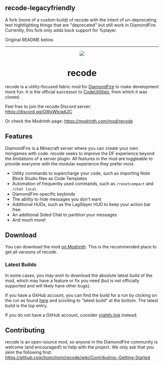 ## recode-legacyfriendly
A fork (more of a custom build) of recode with the intent of un-deprecating text hightlighting things that are
"deprecated" but still work in DiamondFire. Currently, this fork only adds back support for %player.

Original README below.

---


<!-- modrinth_exclude.start -->
<div align="center">
  <img src="logo.png">
  <h1>recode</h1>
</div>
<!-- modrinth_exclude.end -->

recode is a utility-focused fabric mod for [DiamondFire](https://mcdiamondfire.com/home/) to make development more fun. It is the official successor to [CodeUtilities](https://github.com/CodeUtilities/CodeUtilities-2.0), from which it was cloned.

Feel free to join the recode Discord server: https://discord.gg/GWxWtcwA2C

<!-- modrinth_exclude.start -->
Or check the Modrinth page: https://modrinth.com/mod/recode
<!-- modrinth_exclude.end -->

## Features

DiamondFire is a Minecraft server where you can create your own minigames with code. recode seeks to improve the DF experience beyond the limitations of a server plugin. All features in the mod are toggleable to provide everyone with the modular experience they prefer most.

- Utility commands to supercharge your code, such as importing Note Block Studio files as Code Templates
- Automation of frequently used commands, such as `/resetcompact` and `/chat local`
- DiamondFire-specific keybinds
- The ability to hide messages you don't want
- Additional HUDs, such as the LagSlayer HUD to keep your action bar free
- An additional Sided Chat to partition your messages
- And much more!

## Download

You can download the mod [on Modrinth](https://modrinth.com/mod/recode/versions). This is the recommended place to get all versions of recode.

### Latest Builds

In some cases, you may wish to download the absolute latest build of the mod, which may have a feature or fix you need (but is not officially supported and will likely have other bugs).

If you have a GitHub account, you can find the build for a run by clicking on the run as found [here](https://github.com/homchom/recode/actions/workflows/build.yml) and scrolling to "latest build" at the bottom. The latest build is the top entry.

If you do *not* have a GitHub account, consider [nightly.link](https://nightly.link/) instead.

## Contributing

recode is an open-source mod, so anyone in the DiamondFire community is welcome (and encouraged!) to help with the project. We only ask that you skim the following first: https://github.com/homchom/recode/wiki/Contributing:-Getting-Started
